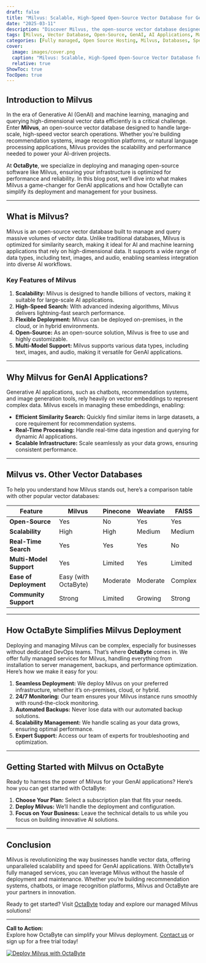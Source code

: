 ```yaml
---
draft: false
title: "Milvus: Scalable, High-Speed Open-Source Vector Database for GenAI Applications"
date: "2025-03-11"
description: "Discover Milvus, the open-source vector database designed for high-speed, scalable AI and machine learning applications. Learn how Milvus empowers GenAI projects with its cutting-edge features, and explore how OctaByte can help you deploy and manage Milvus effortlessly."
tags: [Milvus, Vector Database, Open-Source, GenAI, AI Applications, Machine Learning, Scalable Database, High-Speed Database, OctaByte, Managed Services, Open-Source Software]
categories: [Fully managed, Open Source Hosting, Milvus, Databases, Specialized Databases]
cover:
  image: images/cover.png
  caption: "Milvus: Scalable, High-Speed Open-Source Vector Database for GenAI Applications"
  relative: true
ShowToc: true
TocOpen: true
---
```



## Introduction to Milvus

In the era of Generative AI (GenAI) and machine learning, managing and querying high-dimensional vector data efficiently is a critical challenge. Enter **Milvus**, an open-source vector database designed to handle large-scale, high-speed vector search operations. Whether you're building recommendation systems, image recognition platforms, or natural language processing applications, Milvus provides the scalability and performance needed to power your AI-driven projects.

At **OctaByte**, we specialize in deploying and managing open-source software like Milvus, ensuring your infrastructure is optimized for performance and reliability. In this blog post, we’ll dive into what makes Milvus a game-changer for GenAI applications and how OctaByte can simplify its deployment and management for your business.

---

## What is Milvus?

Milvus is an open-source vector database built to manage and query massive volumes of vector data. Unlike traditional databases, Milvus is optimized for similarity search, making it ideal for AI and machine learning applications that rely on high-dimensional data. It supports a wide range of data types, including text, images, and audio, enabling seamless integration into diverse AI workflows.

### Key Features of Milvus

1. **Scalability:** Milvus is designed to handle billions of vectors, making it suitable for large-scale AI applications.
2. **High-Speed Search:** With advanced indexing algorithms, Milvus delivers lightning-fast search performance.
3. **Flexible Deployment:** Milvus can be deployed on-premises, in the cloud, or in hybrid environments.
4. **Open-Source:** As an open-source solution, Milvus is free to use and highly customizable.
5. **Multi-Model Support:** Milvus supports various data types, including text, images, and audio, making it versatile for GenAI applications.

---

## Why Milvus for GenAI Applications?

Generative AI applications, such as chatbots, recommendation systems, and image generation tools, rely heavily on vector embeddings to represent complex data. Milvus excels in managing these embeddings, enabling:

- **Efficient Similarity Search:** Quickly find similar items in large datasets, a core requirement for recommendation systems.
- **Real-Time Processing:** Handle real-time data ingestion and querying for dynamic AI applications.
- **Scalable Infrastructure:** Scale seamlessly as your data grows, ensuring consistent performance.

---

## Milvus vs. Other Vector Databases

To help you understand how Milvus stands out, here’s a comparison table with other popular vector databases:

| Feature                | Milvus               | Pinecone             | Weaviate             | FAISS                |
|------------------------|----------------------|----------------------|----------------------|----------------------|
| **Open-Source**        | Yes                  | No                   | Yes                  | Yes                  |
| **Scalability**        | High                 | High                 | Medium               | Medium               |
| **Real-Time Search**   | Yes                  | Yes                  | Yes                  | No                   |
| **Multi-Model Support**| Yes                  | Limited              | Yes                  | Limited              |
| **Ease of Deployment** | Easy (with OctaByte) | Moderate             | Moderate             | Complex              |
| **Community Support**  | Strong               | Limited              | Growing              | Strong               |

---

## How OctaByte Simplifies Milvus Deployment

Deploying and managing Milvus can be complex, especially for businesses without dedicated DevOps teams. That’s where **OctaByte** comes in. We offer fully managed services for Milvus, handling everything from installation to server management, backups, and performance optimization. Here’s how we make it easy for you:

1. **Seamless Deployment:** We deploy Milvus on your preferred infrastructure, whether it’s on-premises, cloud, or hybrid.
2. **24/7 Monitoring:** Our team ensures your Milvus instance runs smoothly with round-the-clock monitoring.
3. **Automated Backups:** Never lose data with our automated backup solutions.
4. **Scalability Management:** We handle scaling as your data grows, ensuring optimal performance.
5. **Expert Support:** Access our team of experts for troubleshooting and optimization.

---

## Getting Started with Milvus on OctaByte

Ready to harness the power of Milvus for your GenAI applications? Here’s how you can get started with OctaByte:

1. **Choose Your Plan:** Select a subscription plan that fits your needs.
2. **Deploy Milvus:** We’ll handle the deployment and configuration.
3. **Focus on Your Business:** Leave the technical details to us while you focus on building innovative AI solutions.

---

## Conclusion

Milvus is revolutionizing the way businesses handle vector data, offering unparalleled scalability and speed for GenAI applications. With OctaByte’s fully managed services, you can leverage Milvus without the hassle of deployment and maintenance. Whether you’re building recommendation systems, chatbots, or image recognition platforms, Milvus and OctaByte are your partners in innovation.

Ready to get started? Visit [OctaByte](https://octabyte.io) today and explore our managed Milvus solutions!

---

**Call to Action:**  
Explore how OctaByte can simplify your Milvus deployment. [Contact us](https://octabyte.io/contact) or sign up for a free trial today!

[![Deploy Milvus with OctaByte](/images/deploy-on-octabyte.png)](https://octabyte.io/fully-managed-open-source-services/databases/specialized-databases/milvus)